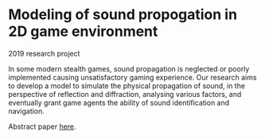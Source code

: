 # Modeling of sound propogation in 2D game environment #

2019 research project 

In some modern stealth games, sound propagation is neglected
or poorly implemented causing unsatisfactory gaming experience.
Our research aims to develop a model to simulate the physical
propagation of sound, in the perspective of reflection and diffraction,
analysing various factors, and eventually grant game agents the
ability of sound identification and navigation.

Abstract paper [here](https://drive.google.com/file/d/1nW87KeOMJmIPnvuWGhNqqe5mQLeo3mmD/view).
